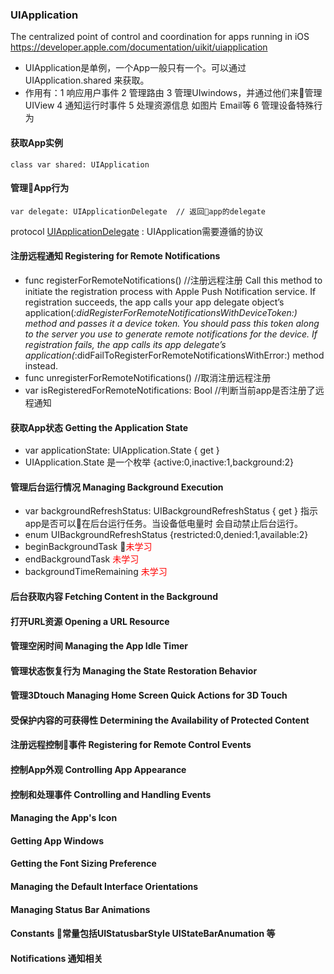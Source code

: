 ### UIApplication

The centralized point of control and coordination for apps running in iOS
https://developer.apple.com/documentation/uikit/uiapplication

* UIApplication是单例，一个App一般只有一个。可以通过UIApplication.shared 来获取。
* 作用有：1 响应用户事件 2 管理路由 3 管理UIwindows，并通过他们来管理UIView 4 通知运行时事件 5 处理资源信息 如图片 Email等 6 管理设备特殊行为

#### 获取App实例
```
class var shared: UIApplication
```

#### 管理App行为
```
var delegate: UIApplicationDelegate  // 返回app的delegate
```
protocol [UIApplicationDelegate](UIApplicationDelegate.md) : UIApplication需要遵循的协议

#### 注册远程通知 Registering for Remote Notifications

* func registerForRemoteNotifications() //注册远程注册
Call this method to initiate the registration process with Apple Push Notification service. If registration succeeds, the app calls your app delegate object’s application(_:didRegisterForRemoteNotificationsWithDeviceToken:) method and passes it a device token. You should pass this token along to the server you use to generate remote notifications for the device. If registration fails, the app calls its app delegate’s application(_:didFailToRegisterForRemoteNotificationsWithError:) method instead.
* func unregisterForRemoteNotifications() //取消注册远程注册
* var isRegisteredForRemoteNotifications: Bool //判断当前app是否注册了远程通知

#### 获取App状态 Getting the Application State
* var applicationState: UIApplication.State { get } 
* UIApplication.State 是一个枚举 {active:0,inactive:1,background:2}

#### 管理后台运行情况 Managing Background Execution

* var backgroundRefreshStatus: UIBackgroundRefreshStatus { get } 指示app是否可以在后台运行任务。当设备低电量时 会自动禁止后台运行。
* enum UIBackgroundRefreshStatus {restricted:0,denied:1,available:2}
* beginBackgroundTask <font color="red">未学习</font>
* endBackgroundTask <font color="red">未学习</font>
* backgroundTimeRemaining <font color="red">未学习</font>

#### 后台获取内容 Fetching Content in the Background

#### 打开URL资源 Opening a URL Resource

#### 管理空闲时间 Managing the App Idle Timer

#### 管理状态恢复行为 Managing the State Restoration Behavior

#### 管理3Dtouch  Managing Home Screen Quick Actions for 3D Touch

#### 受保护内容的可获得性 Determining the Availability of Protected Content

#### 注册远程控制事件 Registering for Remote Control Events

#### 控制App外观 Controlling App Appearance

#### 控制和处理事件 Controlling and Handling Events

#### Managing the App's Icon

#### Getting App Windows

#### Getting the Font Sizing Preference

#### Managing the Default Interface Orientations

#### Managing Status Bar Animations

#### Constants 常量包括UIStatusbarStyle UIStateBarAnumation 等

#### Notifications 通知相关